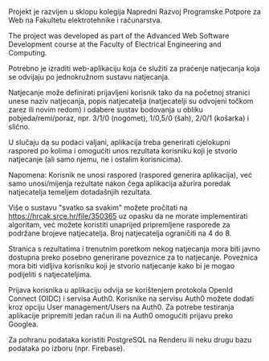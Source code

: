 Projekt je razvijen u sklopu kolegija Napredni Razvoj Programske Potpore za Web na Fakultetu elektrotehnike i računarstva.

The project was developed as part of the Advanced Web Software Development course at the Faculty of Electrical Engineering and Computing.





Potrebno je izraditi web-aplikaciju koja će služiti za praćenje natjecanja koja se odvijaju po jednokružnom sustavu natjecanja.

Natjecanje može definirati prijavljeni korisnik tako da na početnoj stranici unese naziv natjecanja, popis natjecatelja (natjecatelji su odvojeni točkom zarez ili novim redom) i odabere sustav bodovanja u obliku pobjeda/remi/poraz, npr. 3/1/0 (nogomet), 1/0,5/0 (šah), 2/0/1 (košarka) i slično.

U slučaju da su podaci valjani, aplikacija treba generirati cjelokupni raspored po kolima i omogućiti unos rezultata korisniku koji je stvorio natjecanje (ali samo njemu, ne i ostalim korisnicima).

Napomena: Korisnik ne unosi raspored (raspored generira aplikacija), već samo unosi/mijenja rezultate nakon čega aplikacija ažurira poredak natjecatelja temeljem dotadašnjih rezultata.

Više o sustavu "svatko sa svakim" možete pročitati na https://hrcak.srce.hr/file/350365 uz opasku da ne morate implementirati algoritam, već možete koristiti unaprijed pripremljene rasporede za podržane brojeve natjecatelja. Broj natjecatelja ograničiti na 4 do 8.

Stranica s rezultatima i trenutnim poretkom nekog natjecanja mora biti javno dostupna preko posebno generirane poveznice za to natjecanje. Poveznica mora biti vidljiva korisniku koji je stvorio natjecanje kako bi je mogao podijeliti s natjecateljima.

Prijava korisnika u aplikaciju odvija se korištenjem protokola OpenId Connect (OIDC) i servisa Auth0. Korisnike na servisu Auth0 možete dodati kroz opciju User management/Users na Auth0. Za potrebe testiranja aplikacije pripremiti jedan račun ili na Auth0 omogućiti prijavu preko Googlea.

Za pohranu podataka koristiti PostgreSQL na Renderu ili neku drugu bazu podataka po izboru (npr. Firebase).

